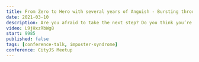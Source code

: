 ```yaml
---
title: From Zero to Hero with several years of Anguish - Bursting through barriers
date: 2021-03-10
description: Are you afraid to take the next step? Do you think you’re not good enough? Or wonder why you were hired in the first place? This is what we call Impostor Syndrome. Did you know some of the most famous, brilliant and amazing people suffer from it? In this talk I will share my experience and thoughts and hopefully help you take that step to become the developer you really want to become.
video: L9jHxzRbWg8
start: 9985
published: false
tags: [conference-talk, imposter-syndrome]
conference: CityJS Meetup
---
```

